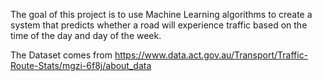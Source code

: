 The goal of this project is to use Machine Learning algorithms to create a system that predicts whether a road will experience traffic based on the time of the day and day of the week.

The Dataset comes from https://www.data.act.gov.au/Transport/Traffic-Route-Stats/mgzi-6f8j/about_data

